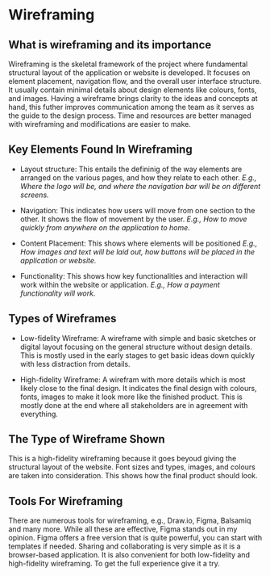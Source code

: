 # Wireframing
## What is wireframing and its importance
Wireframing is the skeletal framework of the project where fundamental structural layout of the application or website is developed. It focuses on element placement, navigation flow, and the overall user interface structure. It usually contain minimal details about design elements like colours, fonts, and images.
Having a wireframe brings clarity to the ideas and concepts at hand, this futher improves communication among the team as it serves as the guide to the design process. Time and resources are better managed with wireframing and modifications are easier to make.

## Key Elements Found In Wireframing
* Layout structure:     This entails the defininig of the way elements are arranged on the various pages, and how they relate to each other. 
_E.g., Where the logo will be, and where the navigation bar will be on different screens._

* Navigation:   This indicates how users will move from one section to the other. It shows the flow of movement by the user. 
_E.g., How to move quickly from anywhere on the application to home._ 

* Content Placement:    This shows where elements will be positioned 
_E.g., How images and text will be laid out, how buttons will be placed in the application or website._

* Functionality:    This shows how key functionalities and interaction will work within the website or application. 
_E.g., How a payment functionality will work._

## Types of Wireframes
* Low-fidelity Wireframe:   A wireframe with simple and basic sketches or digital layout focusing on the general structure without design details.
This is mostly used in the early stages to get basic ideas down quickly with less distraction from details.

* High-fidelity Wireframe:  A wirefram with more details which is most likely close to the final design. It indicates the final design with colours, fonts, images to make it look more like the finished product. This is mostly done at the end where all stakeholders are in agreement with everything.

## The Type of Wireframe Shown
This is a high-fidelity wireframing because it goes beyoud giving the structural layout of the website. Font sizes and types, images, and colours are taken into consideration. This shows how the final product should look.

## Tools For Wireframing
There are numerous tools for wireframing, e.g., Draw.io, Figma, Balsamiq and many more. While all these are effective, Figma stands out in my opinion. Figma offers a free version that is quite powerful, you can start with templates if needed. 
Sharing and collaborating is very simple as it is a browser-based application. It is also convenient for both low-fidelity and high-fidelity wireframing. To get the full experience give it a try. 